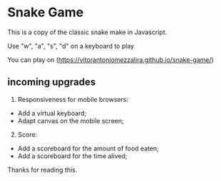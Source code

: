 # Snake Game

This is a copy of the classic snake make in Javascript.

Use "w", "a", "s", "d" on a keyboard to play

You can play on (https://vitorantoniomezzalira.github.io/snake-game/)

## incoming upgrades

1. Responsiveness for mobile browsers:
- Add a virtual keyboard;
- Adapt canvas on the mobile screen;
2. Score:
- Add a scoreboard for the amount of food eaten;
- Add a scoreboard for the time alived;

Thanks for reading this.

